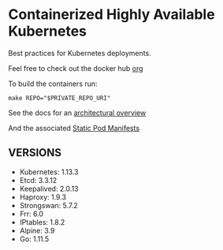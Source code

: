 # Containerized Highly Available Kubernetes

Best practices for Kubernetes deployments.

Feel free to check out the docker hub [org](https://hub.docker.com/u/whisperos)

To build the containers run:

    make REPO="$PRIVATE_REPO_URI"

See the docs for an [architectural overview](https://github.com/WhisperOS/kubes/tree/master/docs)

And the associated [Static Pod Manifests](https://github.com/WhisperOS/kubes/blob/master/docs/kubeconfigs/manifest.yml)

## VERSIONS

  - Kubernetes: 1.13.3
  - Etcd:       3.3.12
  - Keepalived: 2.0.13
  - Haproxy:    1.9.3
  - Strongswan: 5.7.2
  - Frr:        6.0
  - IPtables:   1.8.2
  - Alpine:     3.9
  - Go:         1.11.5
